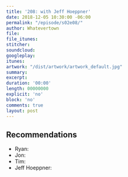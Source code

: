 ```yaml
---
title: '208: with Jeff Hoeppner'
date: 2018-12-05 10:30:00 -06:00
permalink: "/episode/s02e08/"
author: Whatevertown
file:
file_itunes:
stitcher:
soundcloud:
googleplay:
itunes:
artwork: "/dist/artwork/artwork_default.jpg"
summary:
excerpt:
duration: '00:00'
length: 00000000
explicit: 'no'
block: 'no'
comments: true
layout: post
---
```


## Recommendations
- Ryan:
- Jon:
- Tim:
- Jeff Hoeppner:
